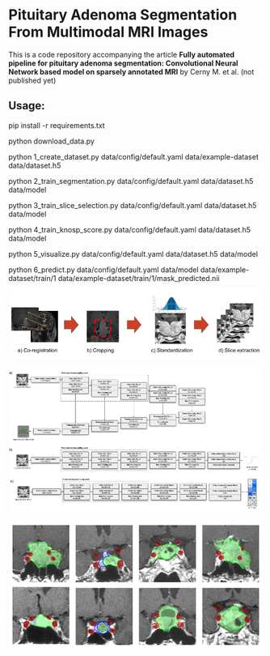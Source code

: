 # Pituitary Adenoma Segmentation From Multimodal MRI Images
This is a code repository accompanying the article **Fully automated pipeline for pituitary adenoma segmentation: Convolutional Neural Network based model on sparsely annotated MRI** by Cerny M. et al. (not published yet)

## Usage:

pip install -r requirements.txt

python download_data.py

python 1_create_dataset.py data/config/default.yaml data/example-dataset data/dataset.h5

python 2_train_segmentation.py data/config/default.yaml data/dataset.h5 data/model

python 3_train_slice_selection.py data/config/default.yaml data/dataset.h5 data/model

python 4_train_knosp_score.py data/config/default.yaml data/dataset.h5 data/model

python 5_visualize.py data/config/default.yaml data/dataset.h5 data/model

python 6_predict.py data/config/default.yaml data/model data/example-dataset/train/1 data/example-dataset/train/1/mask_predicted.nii

![Preprocessing](images/Figure_2.png)

![Model architecture](images/Figure_3.png)

![Segmentation results](images/Figure_6.png)
